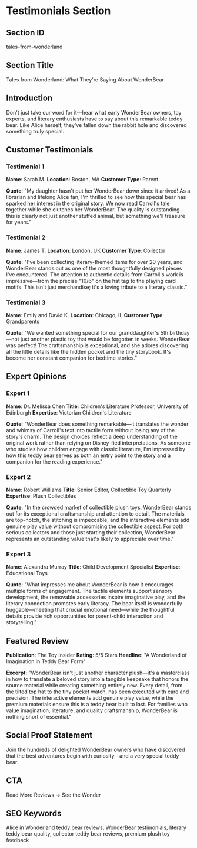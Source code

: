 # Testimonials Section

## Section ID
tales-from-wonderland

## Section Title
Tales from Wonderland: What They're Saying About WonderBear

## Introduction
Don't just take our word for it—hear what early WonderBear owners, toy experts, and literary enthusiasts have to say about this remarkable teddy bear. Like Alice herself, they've fallen down the rabbit hole and discovered something truly special.

## Customer Testimonials

### Testimonial 1

**Name**: Sarah M.
**Location**: Boston, MA
**Customer Type**: Parent

**Quote**: "My daughter hasn't put her WonderBear down since it arrived! As a librarian and lifelong Alice fan, I'm thrilled to see how this special bear has sparked her interest in the original story. We now read Carroll's tale together while she clutches her WonderBear. The quality is outstanding—this is clearly not just another stuffed animal, but something we'll treasure for years."

### Testimonial 2

**Name**: James T.
**Location**: London, UK
**Customer Type**: Collector

**Quote**: "I've been collecting literary-themed items for over 20 years, and WonderBear stands out as one of the most thoughtfully designed pieces I've encountered. The attention to authentic details from Carroll's work is impressive—from the precise "10/6" on the hat tag to the playing card motifs. This isn't just merchandise; it's a loving tribute to a literary classic."

### Testimonial 3

**Name**: Emily and David K.
**Location**: Chicago, IL
**Customer Type**: Grandparents

**Quote**: "We wanted something special for our granddaughter's 5th birthday—not just another plastic toy that would be forgotten in weeks. WonderBear was perfect! The craftsmanship is exceptional, and she adores discovering all the little details like the hidden pocket and the tiny storybook. It's become her constant companion for bedtime stories."

## Expert Opinions

### Expert 1

**Name**: Dr. Melissa Chen
**Title**: Children's Literature Professor, University of Edinburgh
**Expertise**: Victorian Children's Literature

**Quote**: "WonderBear does something remarkable—it translates the wonder and whimsy of Carroll's text into tactile form without losing any of the story's charm. The design choices reflect a deep understanding of the original work rather than relying on Disney-fied interpretations. As someone who studies how children engage with classic literature, I'm impressed by how this teddy bear serves as both an entry point to the story and a companion for the reading experience."

### Expert 2

**Name**: Robert Williams
**Title**: Senior Editor, Collectible Toy Quarterly
**Expertise**: Plush Collectibles

**Quote**: "In the crowded market of collectible plush toys, WonderBear stands out for its exceptional craftsmanship and attention to detail. The materials are top-notch, the stitching is impeccable, and the interactive elements add genuine play value without compromising the collectible aspect. For both serious collectors and those just starting their collection, WonderBear represents an outstanding value that's likely to appreciate over time."

### Expert 3

**Name**: Alexandra Murray
**Title**: Child Development Specialist
**Expertise**: Educational Toys

**Quote**: "What impresses me about WonderBear is how it encourages multiple forms of engagement. The tactile elements support sensory development, the removable accessories inspire imaginative play, and the literary connection promotes early literacy. The bear itself is wonderfully huggable—meeting that crucial emotional need—while the thoughtful details provide rich opportunities for parent-child interaction and storytelling."

## Featured Review

**Publication**: The Toy Insider
**Rating**: 5/5 Stars
**Headline**: "A Wonderland of Imagination in Teddy Bear Form"

**Excerpt**: "WonderBear isn't just another character plush—it's a masterclass in how to translate a beloved story into a tangible keepsake that honors the source material while creating something entirely new. Every detail, from the tilted top hat to the tiny pocket watch, has been executed with care and precision. The interactive elements add genuine play value, while the premium materials ensure this is a teddy bear built to last. For families who value imagination, literature, and quality craftsmanship, WonderBear is nothing short of essential."

## Social Proof Statement
Join the hundreds of delighted WonderBear owners who have discovered that the best adventures begin with curiosity—and a very special teddy bear.

## CTA
Read More Reviews → See the Wonder

## SEO Keywords
Alice in Wonderland teddy bear reviews, WonderBear testimonials, literary teddy bear quality, collector teddy bear reviews, premium plush toy feedback
